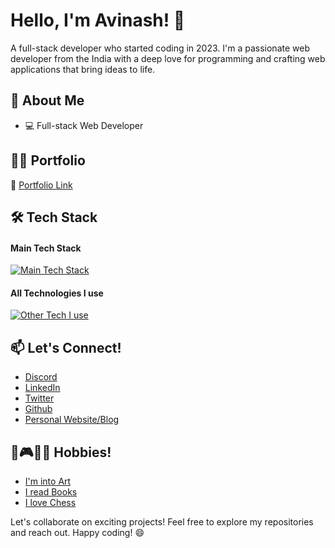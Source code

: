# Hello, I'm Avinash! 👋

A full-stack developer who started coding in 2023. I'm a passionate web developer from the India with a deep love for programming and crafting web applications that bring ideas to life.

## 🚀 About Me

- 💻 Full-stack Web Developer
<!-- - 🎯 Goal: 
- ⚡ Fun fact: [An interesting fact about yourself] -->

## 👨‍💻 Portfolio
🔗 [Portfolio Link](https://deep0ctave.github.io/portfolio_v2/)

## 🛠️ Tech Stack

<h4>Main Tech Stack</h4>

[![Main Tech Stack](https://skillicons.dev/icons?i=cpp,py,bash,js,html,css,tailwind,npm,nodejs,react,express,postgres,postman,vite,sass&perline=7)](https://skillicons.dev)

<h4>All Technologies I use</h4>

[![Other Tech I use](https://skillicons.dev/icons?i=vscode,git,matlab,linux,anaconda,arduino,d3,threejs,md,latex,blender,bootstrap,less,obsidian&perline=7)](https://skillicons.dev)

## 📫 Let's Connect!

- [Discord](https://discord.gg/ZAVD8pPG)
- [LinkedIn](https://www.linkedin.com/in/avinash-aldhapati)
- [Twitter](https://twitter.com/deep0ctave)
- [Github](https://github.com/deep0ctave)
- [Personal Website/Blog](https://deep0ctave.github.io/portfolio_v2/)

## 🎨🎮🎼📖 Hobbies!

- [I'm into Art](https://www.artstation.com/deep0ctave)
- [I read Books](https://www.goodreads.com/user/show/173200641-deep0ctave)
- [I love Chess](https://lichess.org/@/avinashald)

Let's collaborate on exciting projects! Feel free to explore my repositories and reach out. Happy coding! 😄

<!--
**schrodinger04/schrodinger04** is a ✨ _special_ ✨ repository because its `README.md` (this file) appears on your GitHub profile.
-->
